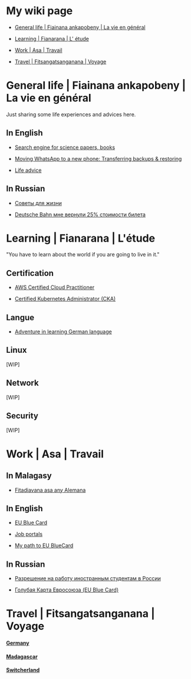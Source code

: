 # My wiki page

- [General life | Fiainana ankapobeny | La vie en général](https://github.com/alfredorefana/wiki#general-life--fiainana-ankapobeny--la-vie-en-g%C3%A9n%C3%A9ral)

- [Learning | Fianarana | L' étude](https://github.com/alfredorefana/wiki#learning--fianarana--l-%C3%A9tude)

- [Work | Asa | Travail](https://github.com/alfredorefana/wiki#work--asa--travail)

- [Travel | Fitsangatsanganana | Voyage ](https://github.com/alfredorefana/wiki#travel--fitsangatsanganana--voyage)


# General life | Fiainana ankapobeny | La vie en général

Just sharing some life experiences and advices here.


## In English

- [Search engine for science papers, books](https://github.com/alfredorefana/wiki/blob/main/general/search-engine-sites-for-books-and-science-papers.md)

- [Moving WhatsApp to a new phone: Transferring backups & restoring](https://github.com/alfredorefana/wiki/blob/main/general/search-engine-sites-for-books-and-science-papers.md)

- [Life advice](https://github.com/alfredorefana/wiki/blob/main/general/Life-advices.md)


## In Russian

- [Советы для жизни](https://github.com/alfredorefana/wiki/blob/main/general/Life-advices.md)

- [Deutsche Bahn мне вернули 25% стоимости билета](https://github.com/alfredorefana/wiki/blob/main/general/deutsche-bahn-passenger-rights.md)



# Learning | Fianarana | L'étude

"You have to learn about the world if you are going to live in it."


## Certification 

- [AWS Certified Cloud Practitioner](https://github.com/alfredorefana/wiki/blob/main/learning/certification/aws-cloud-parctitioner.md)

- [Certified Kubernetes Administrator (CKA)](https://github.com/alfredorefana/wiki/blob/main/learning/certification/cka--k8s-certified-admin.md)


## Langue

- [Adventure in learning German language](https://github.com/alfredorefana/wiki/blob/main/learning/langue/german-language.md)


## Linux

[WIP]


## Network

[WIP]


## Security

[WIP]



# Work | Asa | Travail

## In Malagasy 

- [Fitadiavana asa any Alemana](https://github.com/alfredorefana/wiki/blob/main/work/Fitadiavana-asa-any-Alemana.md)


## In English

- [EU Blue Card](https://github.com/alfredorefana/wiki/blob/main/work/EU-Blue-Card.md)

- [Job portals](https://github.com/alfredorefana/wiki/blob/main/work/Job-portals.md)

- [My path to EU BlueCard ](https://github.com/alfredorefana/wiki/blob/main/work/Path-to-EU-BlueCard.md)


## In Russian

- [Разрешение на работу иностранным студентам в России](https://github.com/alfredorefana/wiki/blob/main/work/Work-permit-for-students-in-Russia.md)

- [Голубая Карта Евросоюза (EU Blue Card)](https://github.com/alfredorefana/wiki/blob/main/work/EU-Blue-Card-Russian-Version.md)



# Travel | Fitsangatsanganana | Voyage 


#### [Germany](https://github.com/alfredorefana/wiki/tree/main/travel#germany)

#### [Madagascar](https://github.com/alfredorefana/wiki/tree/main/travel#madagascar)

#### [Switcherland](https://github.com/alfredorefana/wiki/tree/main/travel#switcherland)